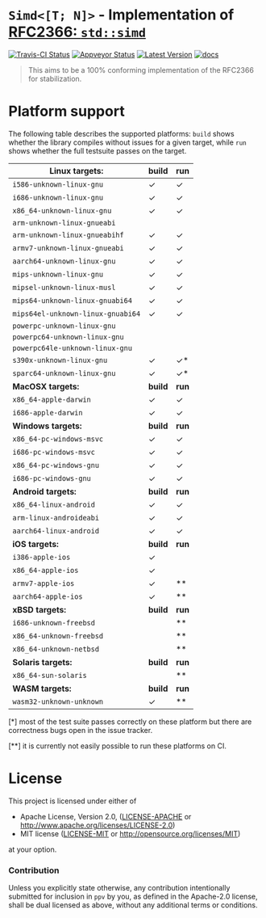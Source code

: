# `Simd<[T; N]>` - Implementation of [RFC2366: `std::simd`](https://github.com/rust-lang/rfcs/pull/2366)

[![Travis-CI Status]][travis] [![Appveyor Status]][appveyor] [![Latest Version]][crates.io] [![docs]][docs.rs]

> This aims to be a 100% conforming implementation of the RFC2366 for stabilization.

# Platform support

The following table describes the supported platforms: `build` shows whether the
library compiles without issues for a given target, while `run` shows whether
the full testsuite passes on the target.

| Linux targets:                    | build     | run     |
|-----------------------------------|-----------|---------|
| `i586-unknown-linux-gnu`          | ✓         | ✓       |
| `i686-unknown-linux-gnu`          | ✓         | ✓       |
| `x86_64-unknown-linux-gnu`        | ✓         | ✓       |
| `arm-unknown-linux-gnueabi`       |           |         |
| `arm-unknown-linux-gnueabihf`     | ✓         | ✓       |
| `armv7-unknown-linux-gnueabi`     | ✓         | ✓       |
| `aarch64-unknown-linux-gnu`       | ✓         | ✓       |
| `mips-unknown-linux-gnu`          | ✓         | ✓       |
| `mipsel-unknown-linux-musl`       | ✓         | ✓       |
| `mips64-unknown-linux-gnuabi64`   | ✓         | ✓       |
| `mips64el-unknown-linux-gnuabi64` | ✓         | ✓       |
| `powerpc-unknown-linux-gnu`       |           |         |
| `powerpc64-unknown-linux-gnu`     |           |         |
| `powerpc64le-unknown-linux-gnu`   |           |         |
| `s390x-unknown-linux-gnu`         | ✓         | ✓*      |
| `sparc64-unknown-linux-gnu`       | ✓         | ✓*      |
| **MacOSX targets:**               | **build** | **run** |
| `x86_64-apple-darwin`             | ✓         | ✓       |
| `i686-apple-darwin`               | ✓         | ✓       |
| **Windows targets:**              | **build** | **run** |
| `x86_64-pc-windows-msvc`          | ✓         | ✓       |
| `i686-pc-windows-msvc`            | ✓         | ✓       |
| `x86_64-pc-windows-gnu`           | ✓         | ✓       |
| `i686-pc-windows-gnu`             | ✓         | ✓       |
| **Android targets:**              | **build** | **run** |
| `x86_64-linux-android`            | ✓         | ✓       |
| `arm-linux-androideabi`           | ✓         | ✓       |
| `aarch64-linux-android`           | ✓         | ✓       |
| **iOS targets:**                  | **build** | **run** |
| `i386-apple-ios`                  | ✓         |         |
| `x86_64-apple-ios`                | ✓         |         |
| `armv7-apple-ios`                 | ✓         | **      |
| `aarch64-apple-ios`               | ✓         | **      |
| **xBSD targets:**                 | **build** | **run** |
| `i686-unknown-freebsd`            |           | **      |
| `x86_64-unknown-freebsd`          |           | **      |
| `x86_64-unknown-netbsd`           |           | **      |
| **Solaris targets:**              | **build** | **run** |
| `x86_64-sun-solaris`              |           | **      |
| **WASM targets:**                 | **build** | **run** |
| `wasm32-unknown-unknown`          | ✓         | **      |

[*] most of the test suite passes correctly on these platform but
there are correctness bugs open in the issue tracker.

[**] it is currently not easily possible to run these platforms on CI.


# License

This project is licensed under either of

 * Apache License, Version 2.0, ([LICENSE-APACHE](LICENSE-APACHE) or
   http://www.apache.org/licenses/LICENSE-2.0)
 * MIT license ([LICENSE-MIT](LICENSE-MIT) or
   http://opensource.org/licenses/MIT)

at your option.

### Contribution

Unless you explicitly state otherwise, any contribution intentionally submitted
for inclusion in `ppv` by you, as defined in the Apache-2.0 license, shall be
dual licensed as above, without any additional terms or conditions.

[travis]: https://travis-ci.org/gnzlbg/ppv
[Travis-CI Status]: https://travis-ci.org/gnzlbg/ppv.svg?branch=master
[appveyor]: https://ci.appveyor.com/project/gnzlbg/ppv/branch/master
[Appveyor Status]: https://ci.appveyor.com/api/projects/status/lobb2qte2q5gbxbo?svg=true
[Latest Version]: https://img.shields.io/crates/v/ppv.svg
[crates.io]: https://crates.io/crates/ppv
[docs]: https://docs.rs/ppv/badge.svg
[docs.rs]: https://docs.rs/ppv/

